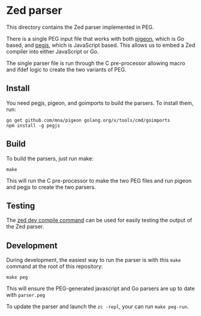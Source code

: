 # Zed parser

This directory contains the Zed parser implemented in PEG.

There is a single PEG input file that works with both
[pigeon](https://github.com/mna/pigeon), which is Go based, and
[pegjs](https://pegjs.org/), which is JavaScript based.  This allows us
to embed a Zed compiler into either JavaScript or Go.

The single parser file is run through the C pre-processor allowing
macro and ifdef logic to create the two variants of PEG.

## Install

You need pegjs, pigeon, and goimports to build the parsers.  To install
them, run:

```
go get github.com/mna/pigeon golang.org/x/tools/cmd/goimports
npm install -g pegjs
```

## Build

To build the parsers, just run make:

`make`

This will run the C pre-processor to make the two PEG files and run
pigeon and pegjs to create the two parsers.

## Testing

The [zed dev compile command](../../cmd/zc) can be used for easily testing the output of
the Zed parser.

## Development

During development, the easiest way to run the parser
is with this `make` command at the root of this repository:
```
make peg
```
This will ensure the PEG-generated javascript and Go parsers are up to date
with `parser.peg`

To update the parser and launch the `zc -repl`, your can run `make peg-run`.

